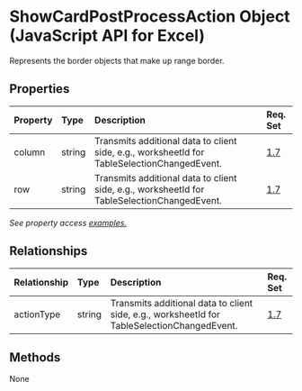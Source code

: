 # ShowCardPostProcessAction Object (JavaScript API for Excel)

Represents the border objects that make up range border.

## Properties

| Property	   | Type	|Description| Req. Set|
|:---------------|:--------|:----------|:----|
|column|string|Transmits additional data to client side, e.g., worksheetId for TableSelectionChangedEvent.|[1.7](../requirement-sets/excel-api-requirement-sets.md)|
|row|string|Transmits additional data to client side, e.g., worksheetId for TableSelectionChangedEvent.|[1.7](../requirement-sets/excel-api-requirement-sets.md)|

_See property access [examples.](#property-access-examples)_

## Relationships
| Relationship | Type	|Description| Req. Set|
|:---------------|:--------|:----------|:----|
|actionType|string|Transmits additional data to client side, e.g., worksheetId for TableSelectionChangedEvent.|[1.7](../requirement-sets/excel-api-requirement-sets.md)|

## Methods
None

